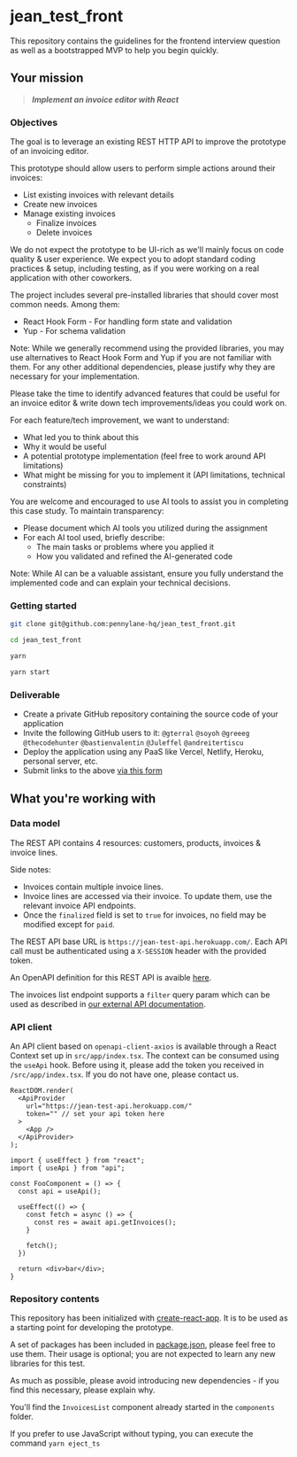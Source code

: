 # jean_test_front
This repository contains the guidelines for the frontend interview question as well as a bootstrapped MVP to help you begin quickly.

## Your mission

> ***Implement an invoice editor with React***

### Objectives

The goal is to leverage an existing REST HTTP API to improve the prototype of an invoicing editor.

This prototype should allow users to perform simple actions around their invoices:

- List existing invoices with relevant details
- Create new invoices
- Manage existing invoices
  - Finalize invoices
  - Delete invoices
 
We do not expect the prototype to be UI-rich as we'll mainly focus on code quality & user experience. We expect you to adopt standard coding practices & setup, including testing, as if you were working on a real application with other coworkers.

The project includes several pre-installed libraries that should cover most common needs. Among them:

- React Hook Form - For handling form state and validation 
- Yup - For schema validation

Note: While we generally recommend using the provided libraries, you may use alternatives to React Hook Form and Yup if you are not familiar with them. For any other additional dependencies, please justify why they are necessary for your implementation.

Please take the time to identify advanced features that could be useful for an invoice editor & write down tech improvements/ideas you could work on.

For each feature/tech improvement, we want to understand:

- What led you to think about this
- Why it would be useful
- A potential prototype implementation (feel free to work around API limitations)
- What might be missing for you to implement it (API limitations, technical constraints)

You are welcome and encouraged to use AI tools to assist you in completing this case study. To maintain transparency:

- Please document which AI tools you utilized during the assignment
- For each AI tool used, briefly describe:
  - The main tasks or problems where you applied it
  - How you validated and refined the AI-generated code

Note: While AI can be a valuable assistant, ensure you fully understand the implemented code and can explain your technical decisions.

### Getting started

```sh
git clone git@github.com:pennylane-hq/jean_test_front.git

cd jean_test_front

yarn

yarn start
```

### Deliverable

- Create a private GitHub repository containing the source code of your application
- Invite the following GitHub users to it: `@gterral` `@soyoh` `@greeeg` `@thecodehunter` `@bastienvalentin` `@Juleffel` `@andreitertiscu`
- Deploy the application using any PaaS like Vercel, Netlify, Heroku, personal server, etc.
- Submit links to the above [via this form](https://forms.gle/siH7Rezuq2V1mUJGA)

## What you're working with

### Data model

The REST API contains 4 resources: customers, products, invoices & invoice lines.

Side notes:

- Invoices contain multiple invoice lines.
- Invoice lines are accessed via their invoice. To update them, use the relevant invoice API endpoints.
- Once the `finalized` field is set to `true` for invoices, no field may be modified except for `paid`.

The REST API base URL is `https://jean-test-api.herokuapp.com/`.
Each API call must be authenticated using a `X-SESSION` header with the provided token.

An OpenAPI definition for this REST API is avaible [here](https://jean-test-api.herokuapp.com/api-docs/index.html).

The invoices list endpoint supports a `filter` query param which can be used as described in [our external API documentation](https://pennylane.readme.io/docs/how-to-set-up-filters).

### API client

An API client based on `openapi-client-axios` is available through a React Context set up in `src/app/index.tsx`. The context can be consumed using the `useApi` hook. Before using it, please add the token you received in `/src/app/index.tsx`. If you do not have one, please contact us.

```tsx
ReactDOM.render(
  <ApiProvider
    url="https://jean-test-api.herokuapp.com/"
    token="" // set your api token here
  >
    <App />
  </ApiProvider>
);
```

```tsx
import { useEffect } from "react";
import { useApi } from "api";

const FooComponent = () => {
  const api = useApi();

  useEffect(() => {
    const fetch = async () => {
      const res = await api.getInvoices();
    }

    fetch();
  })

  return <div>bar</div>;
}
```

### Repository contents

This repository has been initialized with [create-react-app](https://github.com/facebook/create-react-app). It is to be used as a starting point for developing the prototype.

A set of packages has been included in [package.json](./package.json), please feel free to use them. Their usage is optional; you are not expected to learn any new libraries for this test.

As much as possible, please avoid introducing new dependencies - if you find this necessary, please explain why.

You'll find the `InvoicesList` component already started in the `components` folder.

If you prefer to use JavaScript without typing, you can execute the command `yarn eject_ts`
